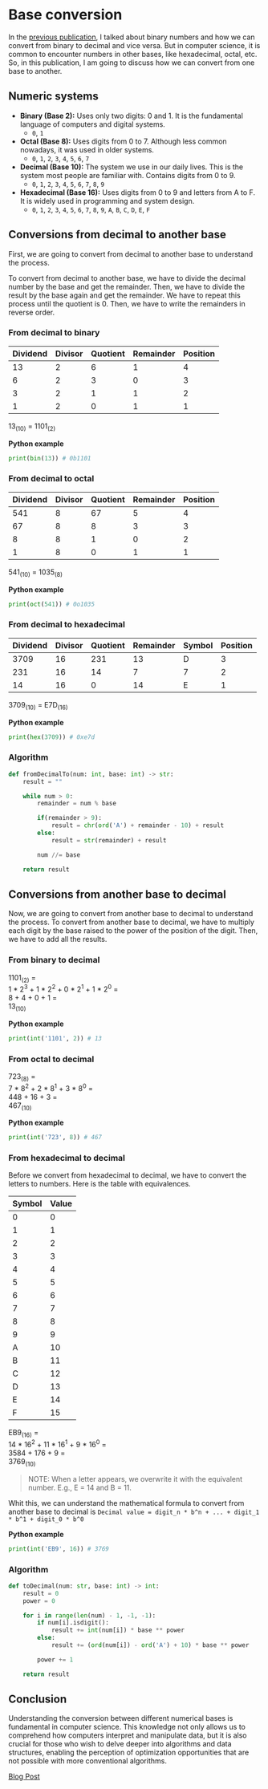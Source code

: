 # Base conversion

In the [previous publication](https://github.com/NelsonBN/art-binary-numbers), I talked about binary numbers and how we can convert from binary to decimal and vice versa. But in computer science, it is common to encounter numbers in other bases, like hexadecimal, octal, etc. So, in this publication, I am going to discuss how we can convert from one base to another.


## Numeric systems

* **Binary (Base 2):** Uses only two digits: 0 and 1. It is the fundamental language of computers and digital systems.
  * `0`, `1`
* **Octal (Base 8):** Uses digits from 0 to 7. Although less common nowadays, it was used in older systems.
  * `0`, `1`, `2`, `3`, `4`, `5`, `6`, `7`
* **Decimal (Base 10):** The system we use in our daily lives. This is the system most people are familiar with. Contains digits from 0 to 9.
  * `0`, `1`, `2`, `3`, `4`, `5`, `6`, `7`, `8`, `9`
* **Hexadecimal (Base 16):** Uses digits from 0 to 9 and letters from A to F. It is widely used in programming and system design.
  * `0`, `1`, `2`, `3`, `4`, `5`, `6`, `7`, `8`, `9`, `A`, `B`, `C`, `D`, `E`, `F`


## Conversions from decimal to another base

First, we are going to convert from decimal to another base to understand the process.

To convert from decimal to another base, we have to divide the decimal number by the base and get the remainder. Then, we have to divide the result by the base again and get the remainder. We have to repeat this process until the quotient is 0. Then, we have to write the remainders in reverse order.


### From decimal to binary

| Dividend | Divisor | Quotient | Remainder | Position |
|----------|---------|----------|-----------|----------|
| 13       | 2       | 6        | 1         | 4        |
| 6        | 2       | 3        | 0         | 3        |
| 3        | 2       | 1        | 1         | 2        |
| 1        | 2       | 0        | 1         | 1        |

13<sub>(10)</sub> = 1101<sub>(2)</sub>

**Python example**
```python
print(bin(13)) # 0b1101
```


### From decimal to octal

| Dividend | Divisor | Quotient | Remainder | Position |
|----------|---------|----------|-----------|----------|
| 541      | 8       | 67       | 5         | 4        |
| 67       | 8       | 8        | 3         | 3        |
| 8        | 8       | 1        | 0         | 2        |
| 1        | 8       | 0        | 1         | 1        |

541<sub>(10)</sub> = 1035<sub>(8)</sub>

**Python example**
```python
print(oct(541)) # 0o1035
```


### From decimal to hexadecimal

| Dividend | Divisor | Quotient | Remainder | Symbol | Position |
|----------|---------|----------|-----------|--------|----------|
| 3709     | 16      | 231      | 13        | D      | 3        |
| 231      | 16      | 14       | 7         | 7      | 2        |
| 14       | 16      | 0        | 14        | E      | 1        |

3709<sub>(10)</sub> = E7D<sub>(16)</sub>

**Python example**
```python
print(hex(3709)) # 0xe7d
```


### Algorithm

```python
def fromDecimalTo(num: int, base: int) -> str:
    result = ""

    while num > 0:
        remainder = num % base

        if(remainder > 9):
            result = chr(ord('A') + remainder - 10) + result
        else:
            result = str(remainder) + result

        num //= base

    return result
```


## Conversions from another base to decimal

Now, we are going to convert from another base to decimal to understand the process. To convert from another base to decimal, we have to multiply each digit by the base raised to the power of the position of the digit. Then, we have to add all the results.


### From binary to decimal

1101<sub>(2)</sub> = <br>
1 * 2<sup>3</sup> + 1 * 2<sup>2</sup> + 0 * 2<sup>1</sup> + 1 * 2<sup>0</sup> = <br>
8 + 4 + 0 + 1 = <br>
13<sub>(10)</sub>


**Python example**
```python
print(int('1101', 2)) # 13
```


### From octal to decimal

723<sub>(8)</sub> = <br>
7 * 8<sup>2</sup> + 2 * 8<sup>1</sup> + 3 * 8<sup>0</sup> = <br>
448 + 16 + 3 = <br>
467<sub>(10)</sub>

**Python example**
```python
print(int('723', 8)) # 467
```


### From hexadecimal to decimal

Before we convert from hexadecimal to decimal, we have to convert the letters to numbers. Here is the table with equivalences.

| Symbol | Value |
|--------|-------|
| 0      | 0     |
| 1      | 1     |
| 2      | 2     |
| 3      | 3     |
| 4      | 4     |
| 5      | 5     |
| 6      | 6     |
| 7      | 7     |
| 8      | 8     |
| 9      | 9     |
| A      | 10    |
| B      | 11    |
| C      | 12    |
| D      | 13    |
| E      | 14    |
| F      | 15    |

EB9<sub>(16)</sub> = <br>
14 * 16<sup>2</sup> + 11 * 16<sup>1</sup> + 9 * 16<sup>0</sup> = <br>
3584 + 176 + 9 = <br>
3769<sub>(10)</sub>

> NOTE: When a letter appears, we overwrite it with the equivalent number. E.g., E = 14 and B = 11.

Whit this, we can understand the mathematical formula to convert from another base to decimal is `Decimal value = digit_n * b^n + ... + digit_1 * b^1 + digit_0 * b^0`

**Python example**
```python
print(int('EB9', 16)) # 3769
```


### Algorithm

```python
def toDecimal(num: str, base: int) -> int:
    result = 0
    power = 0

    for i in range(len(num) - 1, -1, -1):
        if num[i].isdigit():
            result += int(num[i]) * base ** power
        else:
            result += (ord(num[i]) - ord('A') + 10) * base ** power

        power += 1

    return result
```



## Conclusion

Understanding the conversion between different numerical bases is fundamental in computer science. This knowledge not only allows us to comprehend how computers interpret and manipulate data, but it is also crucial for those who wish to delve deeper into algorithms and data structures, enabling the perception of optimization opportunities that are not possible with more conventional algorithms.


[Blog Post](https://nelsonbn.com/blog/base-conversion)
